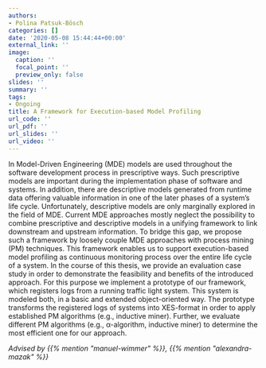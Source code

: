 ```yaml
---
authors:
- Polina Patsuk-Bösch
categories: []
date: '2020-05-08 15:44:44+00:00'
external_link: ''
image:
  caption: ''
  focal_point: ''
  preview_only: false
slides: ''
summary: ''
tags:
- Ongoing
title: A Framework for Execution-based Model Profiling
url_code: ''
url_pdf: ''
url_slides: ''
url_video: ''
---
```


In Model-Driven Engineering (MDE) models are used throughout the software development process in prescriptive ways. Such prescriptive models are important during the implementation phase of software and systems. In addition, there are descriptive models generated from runtime data offering valuable information in one of the later phases of a system’s life cycle. Unfortunately, descriptive models are only marginally explored in the field of MDE. Current MDE approaches mostly neglect the possibility to combine prescriptive and descriptive models in a unifying framework to link downstream and upstream information. To bridge this gap, we propose such a framework by loosely couple MDE approaches with process mining (PM) techniques. This framework enables us to support execution-based model profiling as continuous monitoring process over the entire life cycle of a system. In the course of this thesis, we provide an evaluation case study in order to demonstrate the feasibility and benefits of the introduced approach. For this purpose we implement a prototype of our framework, which registers logs from a running traffic light system. This system is modeled both, in a basic and extended object-oriented way. The prototype transforms the registered logs of systems into XES-format in order to apply established PM algorithms (e.g., inductive miner). Further, we evaluate different PM algorithms (e.g., α-algorithm, inductive miner) to determine the most efficient one for our approach.

*Advised by {{% mention "manuel-wimmer" %}}, {{% mention "alexandra-mazak" %}}*